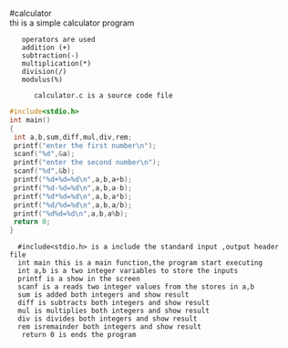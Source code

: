 #calculator     
thi is a simple calculator program     
       
       operators are used     
       addition (+)    
       subtraction(-)
       multiplication(*)
       division(/)
       modulus(%)
          
          calculator.c is a source code file    
               
   ```c  
   #include<stdio.h>
int main()
{
    int a,b,sum,diff,mul,div,rem;
    printf("enter the first number\n");
    scanf("%d",&a);
    printf("enter the second number\n");
    scanf("%d",&b);
    printf("%d+%d=%d\n",a,b,a+b);
    printf("%d-%d=%d\n",a,b,a-b);
    printf("%d*%d=%d\n",a,b,a*b);
    printf("%d/%d=%d\n",a,b,a/b);
    printf("%d%d=%d\n",a,b,a%b);
    return 0;
}   

   ```  


      #include<stdio.h> is a include the standard input ,output header file    
      int main this is a main function,the program start executing   
      int a,b is a two integer variables to store the inputs  
      printf is a show in the screen  
      scanf is a reads two integer values from the stores in a,b   
      sum is added both integers and show result
      diff is subtracts both integers and show result      
      mul is multiplies both integers and show result  
      div is divides both integers and show result
      rem isremainder both integers and show result   
       return 0 is ends the program     
  